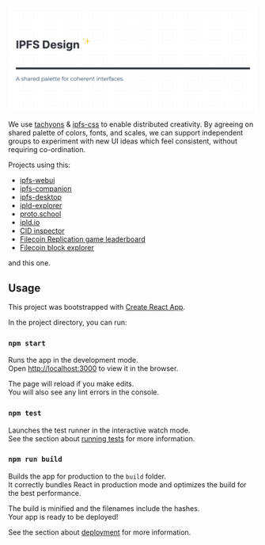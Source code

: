 ![IPFS Design - a shared palette for coherent interfaces](screenshot.png)

We use [tachyons] & [ipfs-css] to enable distributed creativity. By agreeing on
shared palette of colors, fonts, and scales, we can support independent groups
to experiment with new UI ideas which feel consistent, without requiring co-ordination.

Projects using this:

- [ipfs-webui](https://github.com/ipfs-shipyard/ipfs-webui)
- [ipfs-companion](https://github.com/ipfs-shipyard/ipfs-companion)
- [ipfs-desktop](https://github.com/ipfs-shipyard/ipfs-desktop)
- [ipld-explorer](https://explore.ipld.io)
- [proto.school](https://proto.school)
- [ipld.io](https://ipld.io)
- [CID inspector](https://cid.ipfs.io)
- [Filecoin Replication game leaderboard](https://github.com/filecoin-project/replication-game-leaderboard/)
- [Filecoin block explorer](https://github.com/filecoin-project/filecoin-explorer)

and this one.

## Usage

This project was bootstrapped with [Create React App](https://github.com/facebook/create-react-app).

In the project directory, you can run:

### `npm start`

Runs the app in the development mode.<br>
Open [http://localhost:3000](http://localhost:3000) to view it in the browser.

The page will reload if you make edits.<br>
You will also see any lint errors in the console.

### `npm test`

Launches the test runner in the interactive watch mode.<br>
See the section about [running tests](https://facebook.github.io/create-react-app/docs/running-tests) for more information.

### `npm run build`

Builds the app for production to the `build` folder.<br>
It correctly bundles React in production mode and optimizes the build for the best performance.

The build is minified and the filenames include the hashes.<br>
Your app is ready to be deployed!

See the section about [deployment](https://facebook.github.io/create-react-app/docs/deployment) for more information.

[tachyons]: http://tachyons.io/
[ipfs-css]: https://github.com/ipfs-shipyard/ipfs-css
